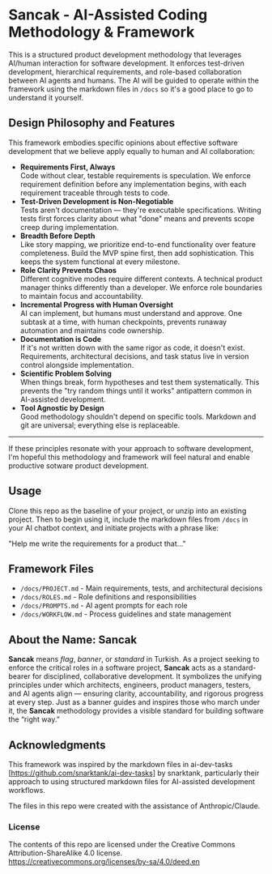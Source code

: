 # Sancak - AI-Assisted Coding Methodology & Framework

This is a structured product development methodology that leverages AI/human interaction for software development. It enforces test-driven development, hierarchical requirements, and role-based collaboration between AI agents and humans. The AI will be guided to operate within the framework using the markdown files in `/docs` so it's a good place to go to understand it yourself. 

## Design Philosophy and Features
This framework embodies specific opinions about effective software development that we believe apply equally to human and AI collaboration:
- **Requirements First, Always**  
  Code without clear, testable requirements is speculation. We enforce requirement definition before any implementation begins, with each requirement traceable through tests to code.
- **Test-Driven Development is Non-Negotiable**  
  Tests aren't documentation — they're executable specifications. Writing tests first forces clarity about what "done" means and prevents scope creep during implementation.
- **Breadth Before Depth**  
  Like story mapping, we prioritize end-to-end functionality over feature completeness. Build the MVP spine first, then add sophistication. This keeps the system functional at every milestone.
- **Role Clarity Prevents Chaos**  
  Different cognitive modes require different contexts. A technical product manager thinks differently than a developer. We enforce role boundaries to maintain focus and accountability.
- **Incremental Progress with Human Oversight**  
  AI can implement, but humans must understand and approve. One subtask at a time, with human checkpoints, prevents runaway automation and maintains code ownership.
- **Documentation is Code**  
  If it's not written down with the same rigor as code, it doesn't exist. Requirements, architectural decisions, and task status live in version control alongside implementation.
- **Scientific Problem Solving**  
  When things break, form hypotheses and test them systematically. This prevents the "try random things until it works" antipattern common in AI-assisted development.
- **Tool Agnostic by Design**  
  Good methodology shouldn't depend on specific tools. Markdown and git are universal; everything else is replaceable.

---

If these principles resonate with your approach to software development, I'm hopeful this methodology and framework will feel natural and enable productive sotware product development.

## Usage

Clone this repo as the baseline of your project, or unzip into an existing project. Then to begin using it, include the markdown files from `/docs` in your AI chatbot context, and initiate projects with a phrase like:

"Help me write the requirements for a product that..."

## Framework Files

- `/docs/PROJECT.md` - Main requirements, tests, and architectural decisions
- `/docs/ROLES.md` - Role definitions and responsibilities  
- `/docs/PROMPTS.md` - AI agent prompts for each role
- `/docs/WORKFLOW.md` - Process guidelines and state management

## About the Name: Sancak

**Sancak** means *flag*, *banner*, or *standard* in Turkish. As a project seeking to enforce the critical roles in a software project, **Sancak** acts as a standard-bearer for disciplined, collaborative development. It symbolizes the unifying principles under which architects, engineers, product managers, testers, and AI agents align — ensuring clarity, accountability, and rigorous progress at every step. Just as a banner guides and inspires those who march under it, the **Sancak** methodology provides a visible standard for building software the “right way.”

## Acknowledgments

This framework was inspired by the markdown files in ai-dev-tasks [https://github.com/snarktank/ai-dev-tasks] by snarktank, particularly their approach to using structured markdown files for AI-assisted development workflows. 

The files in this repo were created with the assistance of Anthropic/Claude. 

### License
The contents of this repo are licensed under the Creative Commons Attribution-ShareAlike 4.0 license. https://creativecommons.org/licenses/by-sa/4.0/deed.en
